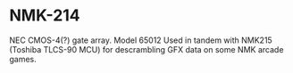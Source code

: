 # NMK-214

NEC CMOS-4(?) gate array. Model 65012
Used in tandem with NMK215 (Toshiba TLCS-90 MCU) for descrambling GFX data on some NMK arcade games.
